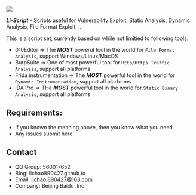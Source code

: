 ![](https://github.com/lichao890427/personal_script/blob/master/LOGO.png)

***Li-Script*** - Scripts useful for Vulnerability Exploit, Static Analysis, Dynamic Analysis,  File Format Exploit, ...

This is a script set, currently based on while not limitied to following tools:

* 010Editor	=> The ***MOST*** powerul tool in the world for `File Format Analysis`, support Windows/Linux/MacOS
* BurpSuite => One of most powerful tool for `Http/Https Traffic Analysis`, support all platforms
* Frida instrumentation => The ***MOST*** powerful tool in the world for `Dynamic Instrumentation`, support all plarforms
* IDA Pro => THe ***MOST*** powerful tool in the world for `Static Binary Analysis`, support all platforms

## Requirements:

* If you known the meaning above, then you know what you need
* Any issues submit here

## Contact

* QQ Group: 560017652
* Blog:     lichao890427.github.io
* Email:    lichao.890427@163.com
* Company:  Beijing Baidu .Inc
